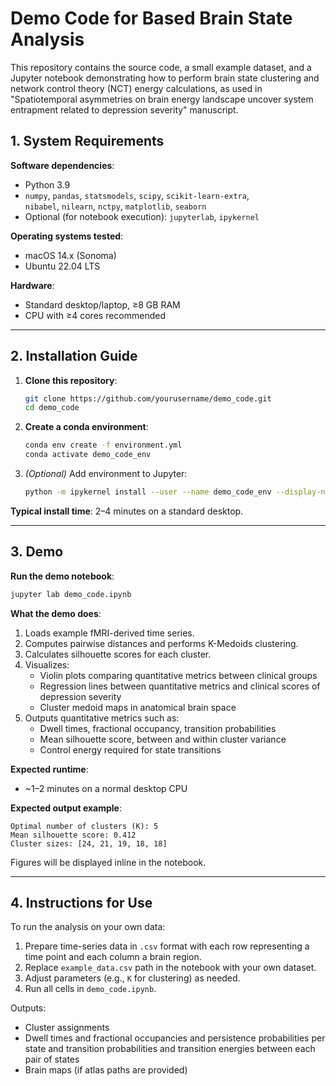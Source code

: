 # Demo Code for Based Brain State Analysis

This repository contains the source code, a small example dataset, and a Jupyter notebook demonstrating how to perform brain state clustering and network control theory (NCT) energy calculations, as used in "Spatiotemporal asymmetries on brain energy landscape uncover system entrapment related to depression severity" manuscript.

## 1. System Requirements

**Software dependencies**:
- Python 3.9  
- `numpy`, `pandas`, `statsmodels`, `scipy`, `scikit-learn-extra`,  
  `nibabel`, `nilearn`, `nctpy`, `matplotlib`, `seaborn`  
- Optional (for notebook execution): `jupyterlab`, `ipykernel`

**Operating systems tested**:
- macOS 14.x (Sonoma)  
- Ubuntu 22.04 LTS

**Hardware**:
- Standard desktop/laptop, ≥8 GB RAM  
- CPU with ≥4 cores recommended  

---

## 2. Installation Guide

1. **Clone this repository**:
   ```bash
   git clone https://github.com/yourusername/demo_code.git
   cd demo_code
   ```

2. **Create a conda environment**:
   ```bash
   conda env create -f environment.yml
   conda activate demo_code_env
   ```

3. *(Optional)* Add environment to Jupyter:
   ```bash
   python -m ipykernel install --user --name demo_code_env --display-name "Demo Code Env"
   ```

**Typical install time**: 2–4 minutes on a standard desktop.

---

## 3. Demo

**Run the demo notebook**:
```bash
jupyter lab demo_code.ipynb
```

**What the demo does**:
1. Loads example fMRI-derived time series.
2. Computes pairwise distances and performs K-Medoids clustering.
3. Calculates silhouette scores for each cluster.
4. Visualizes:
   - Violin plots comparing quantitative metrics between clinical groups
   - Regression lines between quantitative metrics and clinical scores of depression severity
   - Cluster medoid maps in anatomical brain space
5. Outputs quantitative metrics such as:
   - Dwell times, fractional occupancy, transition probabilities
   - Mean silhouette score, between and within cluster variance
   - Control energy required for state transitions

**Expected runtime**:
- ~1–2 minutes on a normal desktop CPU

**Expected output example**:
```
Optimal number of clusters (K): 5
Mean silhouette score: 0.412
Cluster sizes: [24, 21, 19, 18, 18]
```
Figures will be displayed inline in the notebook.

---

## 4. Instructions for Use

To run the analysis on your own data:
1. Prepare time-series data in `.csv` format with each row representing a time point and each column a brain region.
2. Replace `example_data.csv` path in the notebook with your own dataset.
3. Adjust parameters (e.g., `K` for clustering) as needed.
4. Run all cells in `demo_code.ipynb`.

Outputs:
- Cluster assignments
- Dwell times and fractional occupancies and persistence probabilities per state and transition probabilities and transition energies between each pair of states
- Brain maps (if atlas paths are provided)


